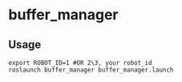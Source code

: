 # buffer_manager
## Usage
```shell
export ROBOT_ID=1 #OR 2\3, your robot_id
roslaunch buffer_manager buffer_manager.launch
```